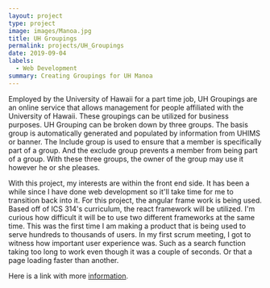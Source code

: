 ```yaml
---
layout: project
type: project
image: images/Manoa.jpg
title: UH Groupings
permalink: projects/UH_Groupings
date: 2019-09-04
labels:
  - Web Development
summary: Creating Groupings for UH Manoa
---
```


Employed by the University of Hawaii for a part time job, UH Groupings are an online service that allows management for people affiliated with the University of Hawaii. These groupings can be utilized for business purposes. UH Grouping can be broken down by three groups. The basis group is automatically generated and populated by information from UHIMS or banner. The Include group is used to ensure that a member is specifically part of a group. And the exclude group prevents a member from being part of a group. With these three groups, the owner of the group may use it however he or she pleases.

With this project, my interests are within the front end side. It has been a while since I have done web development so it'll take time for me to transition back into it. For this project, the angular frame work is being used. Based off of ICS 314's curriculum, the react framework will be utilized. I'm curious how difficult it will be to use two different frameworks at the same time. This was the first time I am making a product that is being used to serve hundreds to thousands of users. In my first scrum meeting, I got to witness how important user experience was. Such as a search function taking too long to work even though it was a couple of seconds. Or that a page loading faster than another. 

Here is a link with more [information](https://www.hawaii.edu/bwiki/display/UHIAM/UH+Groupings).
